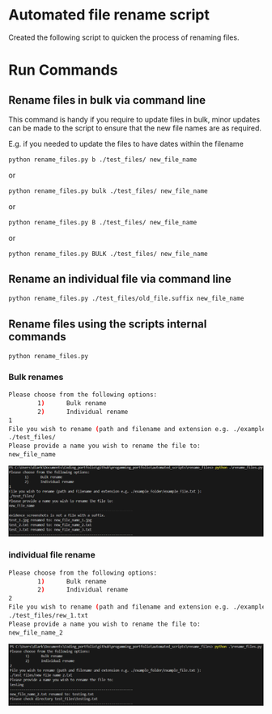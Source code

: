 # Automated file rename script
Created the following script to quicken the process of renaming files.

# Run Commands
## Rename files in bulk via command line
This command is handy if you require to update files in bulk, minor updates can be made to the script to ensure that the new file names are as required.

E.g. if you needed to update the files to have dates within the filename
```bash
python rename_files.py b ./test_files/ new_file_name
```
or
```bash
python rename_files.py bulk ./test_files/ new_file_name
```
or
```bash
python rename_files.py B ./test_files/ new_file_name
```
or
```bash
python rename_files.py BULK ./test_files/ new_file_name
```
## Rename an individual file via command line
```bash
python rename_files.py ./test_files/old_file.suffix new_file_name
```
## Rename files using the scripts internal commands
```bash
python rename_files.py
```
### Bulk renames
```bash
Please choose from the following options:
        1)      Bulk rename
        2)      Individual rename
1
File you wish to rename (path and filename and extension e.g. ./example_folder/example_file.txt ):
./test_files/
Please provide a name you wish to rename the file to:
new_file_name
```
![Bulk UI rename](test_files/evidence_screenshots/input_bulk.png)

### individual file rename
```bash
Please choose from the following options:
        1)      Bulk rename
        2)      Individual rename
2
File you wish to rename (path and filename and extension e.g. ./example_folder/example_file.txt ):
./test_files/rew_1.txt
Please provide a name you wish to rename the file to:
new_file_name_2
```
![Individual UI rename](test_files/evidence_screenshots/input_indiv.png)
